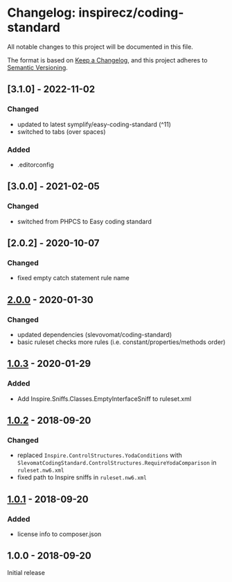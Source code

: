 # Changelog: inspirecz/coding-standard
All notable changes to this project will be documented in this file.

The format is based on [Keep a Changelog](https://keepachangelog.com/en/1.0.0/),
and this project adheres to [Semantic Versioning](https://semver.org/spec/v2.0.0.html).

## [3.1.0] - 2022-11-02
### Changed
- updated to latest symplify/easy-coding-standard (^11)
- switched to tabs (over spaces)

### Added
- .editorconfig

## [3.0.0] - 2021-02-05
### Changed
- switched from PHPCS to Easy coding standard

## [2.0.2] - 2020-10-07
### Changed
- fixed empty catch statement rule name

## [2.0.0] - 2020-01-30
### Changed
- updated dependencies (slevovomat/coding-standard)
- basic ruleset checks more rules (i.e. constant/properties/methods order)

## [1.0.3] - 2020-01-29
### Added
- Add Inspire.Sniffs.Classes.EmptyInterfaceSniff to ruleset.xml

## [1.0.2] - 2018-09-20
### Changed
- replaced `Inspire.ControlStructures.YodaConditions` with `SlevomatCodingStandard.ControlStructures.RequireYodaComparison` in `ruleset.nw6.xml`
- fixed path to Inspire sniffs in `ruleset.nw6.xml`

## [1.0.1] - 2018-09-20
### Added
- license info to composer.json

## 1.0.0 - 2018-09-20
Initial release

[2.0.0]: https://github.com/InspireCZ/coding-standard/compare/2.0.0..1.0.3
[1.0.3]: https://github.com/InspireCZ/coding-standard/compare/1.0.3..1.0.2
[1.0.2]: https://github.com/InspireCZ/coding-standard/compare/1.0.2..1.0.1
[1.0.1]: https://github.com/InspireCZ/coding-standard/compare/1.0.1..1.0.0
